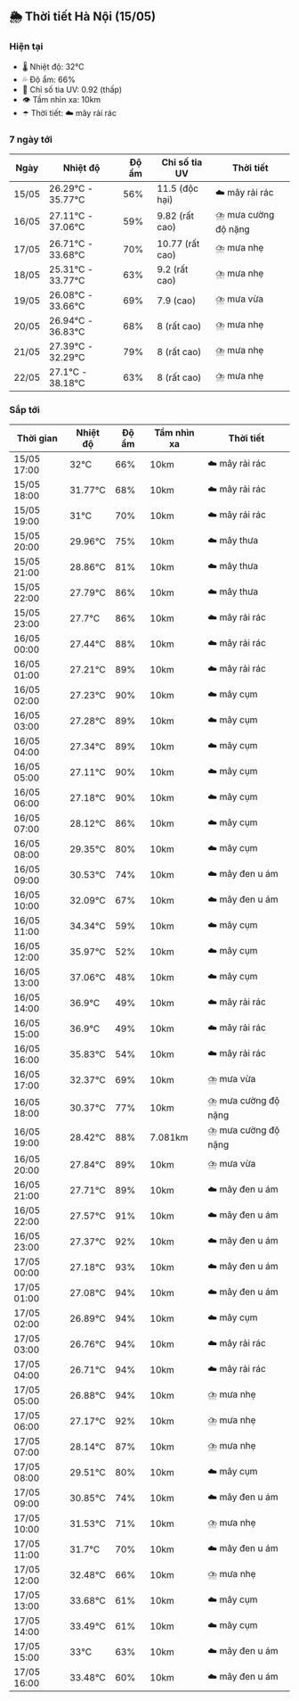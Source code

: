 ## 🌦️ Thời tiết Hà Nội (15/05)

### Hiện tại

- 🌡️ Nhiệt độ: 32℃
- 💦 Độ ẩm: 66%
- 🌟 Chỉ số tia UV: 0.92 (thấp)
- 👁️ Tầm nhìn xa: 10km
- ☂️ Thời tiết: ☁️ mây rải rác

### 7 ngày tới

| Ngày | Nhiệt độ | Độ ẩm | Chỉ số tia UV | Thời tiết |
| --- | --- | --- | --- | --- |
| 15/05 | 26.29℃ - 35.77℃ | 56% | 11.5 (độc hại) | ☁️ mây rải rác |
| 16/05 | 27.11℃ - 37.06℃ | 59% | 9.82 (rất cao) | ⛈️ mưa cường độ nặng |
| 17/05 | 26.71℃ - 33.68℃ | 70% | 10.77 (rất cao) | ⛈️ mưa nhẹ |
| 18/05 | 25.31℃ - 33.77℃ | 63% | 9.2 (rất cao) | ⛈️ mưa nhẹ |
| 19/05 | 26.08℃ - 33.66℃ | 69% | 7.9 (cao) | ⛈️ mưa vừa |
| 20/05 | 26.94℃ - 36.83℃ | 68% | 8 (rất cao) | ⛈️ mưa nhẹ |
| 21/05 | 27.39℃ - 32.29℃ | 79% | 8 (rất cao) | ⛈️ mưa nhẹ |
| 22/05 | 27.1℃ - 38.18℃ | 63% | 8 (rất cao) | ⛈️ mưa nhẹ |

### Sắp tới

| Thời gian | Nhiệt độ | Độ ẩm | Tầm nhìn xa | Thời tiết |
| --- | --- | --- | --- | --- |
| 15/05 17:00 | 32℃ | 66% | 10km | ☁️ mây rải rác |
| 15/05 18:00 | 31.77℃ | 68% | 10km | ☁️ mây rải rác |
| 15/05 19:00 | 31℃ | 70% | 10km | ☁️ mây rải rác |
| 15/05 20:00 | 29.96℃ | 75% | 10km | ☁️ mây thưa |
| 15/05 21:00 | 28.86℃ | 81% | 10km | ☁️ mây thưa |
| 15/05 22:00 | 27.79℃ | 86% | 10km | ☁️ mây thưa |
| 15/05 23:00 | 27.7℃ | 86% | 10km | ☁️ mây rải rác |
| 16/05 00:00 | 27.44℃ | 88% | 10km | ☁️ mây rải rác |
| 16/05 01:00 | 27.21℃ | 89% | 10km | ☁️ mây rải rác |
| 16/05 02:00 | 27.23℃ | 90% | 10km | ☁️ mây cụm |
| 16/05 03:00 | 27.28℃ | 89% | 10km | ☁️ mây cụm |
| 16/05 04:00 | 27.34℃ | 89% | 10km | ☁️ mây cụm |
| 16/05 05:00 | 27.11℃ | 90% | 10km | ☁️ mây cụm |
| 16/05 06:00 | 27.18℃ | 90% | 10km | ☁️ mây cụm |
| 16/05 07:00 | 28.12℃ | 86% | 10km | ☁️ mây cụm |
| 16/05 08:00 | 29.35℃ | 80% | 10km | ☁️ mây cụm |
| 16/05 09:00 | 30.53℃ | 74% | 10km | ☁️ mây đen u ám |
| 16/05 10:00 | 32.09℃ | 67% | 10km | ☁️ mây đen u ám |
| 16/05 11:00 | 34.34℃ | 59% | 10km | ☁️ mây cụm |
| 16/05 12:00 | 35.97℃ | 52% | 10km | ☁️ mây cụm |
| 16/05 13:00 | 37.06℃ | 48% | 10km | ☁️ mây cụm |
| 16/05 14:00 | 36.9℃ | 49% | 10km | ☁️ mây rải rác |
| 16/05 15:00 | 36.9℃ | 49% | 10km | ☁️ mây rải rác |
| 16/05 16:00 | 35.83℃ | 54% | 10km | ☁️ mây rải rác |
| 16/05 17:00 | 32.37℃ | 69% | 10km | ⛈️ mưa vừa |
| 16/05 18:00 | 30.37℃ | 77% | 10km | ⛈️ mưa cường độ nặng |
| 16/05 19:00 | 28.42℃ | 88% | 7.081km | ⛈️ mưa cường độ nặng |
| 16/05 20:00 | 27.84℃ | 89% | 10km | ⛈️ mưa vừa |
| 16/05 21:00 | 27.71℃ | 89% | 10km | ☁️ mây đen u ám |
| 16/05 22:00 | 27.57℃ | 91% | 10km | ☁️ mây đen u ám |
| 16/05 23:00 | 27.37℃ | 92% | 10km | ☁️ mây đen u ám |
| 17/05 00:00 | 27.18℃ | 93% | 10km | ☁️ mây đen u ám |
| 17/05 01:00 | 27.08℃ | 94% | 10km | ☁️ mây đen u ám |
| 17/05 02:00 | 26.89℃ | 94% | 10km | ☁️ mây cụm |
| 17/05 03:00 | 26.76℃ | 94% | 10km | ☁️ mây rải rác |
| 17/05 04:00 | 26.71℃ | 94% | 10km | ☁️ mây rải rác |
| 17/05 05:00 | 26.88℃ | 94% | 10km | ⛈️ mưa nhẹ |
| 17/05 06:00 | 27.17℃ | 92% | 10km | ⛈️ mưa nhẹ |
| 17/05 07:00 | 28.14℃ | 87% | 10km | ⛈️ mưa nhẹ |
| 17/05 08:00 | 29.51℃ | 80% | 10km | ☁️ mây cụm |
| 17/05 09:00 | 30.85℃ | 74% | 10km | ☁️ mây đen u ám |
| 17/05 10:00 | 31.53℃ | 71% | 10km | ⛈️ mưa nhẹ |
| 17/05 11:00 | 31.7℃ | 70% | 10km | ☁️ mây đen u ám |
| 17/05 12:00 | 32.48℃ | 66% | 10km | ⛈️ mưa nhẹ |
| 17/05 13:00 | 33.68℃ | 61% | 10km | ☁️ mây cụm |
| 17/05 14:00 | 33.49℃ | 61% | 10km | ☁️ mây cụm |
| 17/05 15:00 | 33℃ | 63% | 10km | ☁️ mây đen u ám |
| 17/05 16:00 | 33.48℃ | 60% | 10km | ☁️ mây đen u ám |
